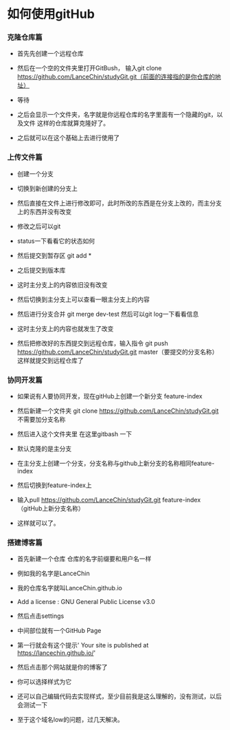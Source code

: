 # 如何使用gitHub

### 克隆仓库篇
- 首先先创建一个远程仓库
- 然后在一个空的文件夹里打开GitBush，
输入git clone https://github.com/LanceChin/studyGit.git（前面的连接指的是你仓库的地址）
- 等待
- 之后会显示一个文件夹，名字就是你远程仓库的名字里面有一个隐藏的git，以及文件
这样的仓库就算克隆好了。

- 之后就可以在这个基础上去进行使用了

### 上传文件篇

- 创建一个分支

- 切换到新创建的分支上

- 然后直接在文件上进行修改即可，此时所改的东西是在分支上改的，而主分支上的东西并没有改变

- 修改之后可以git 

- status一下看看它的状态如何

- 然后提交到暂存区  git add *

- 之后提交到版本库

- 这时主分支上的内容依旧没有改变

- 然后切换到主分支上可以查看一眼主分支上的内容

- 然后进行分支合并 git merge dev-test
然后可以git log一下看看信息
- 这时主分支上的内容也就发生了改变
- 然后把修改好的东西提交到远程仓库，输入指令
git push  https://github.com/LanceChin/studyGit.git  master（要提交的分支名称）
这样就提交到远程仓库了

### 协同开发篇

- 如果说有人要协同开发，现在gitHub上创建一个新分支 feature-index
 
- 然后新建一个文件夹
git clone https://github.com/LanceChin/studyGit.git 不需要加分支名称

- 然后进入这个文件夹里
在这里gitbash 一下

- 默认克隆的是主分支

- 在主分支上创建一个分支，分支名称与github上新分支的名称相同feature-index

- 然后切换到feature-index上

- 输入pull https://github.com/LanceChin/studyGit.git
feature-index（gitHub上新分支名称）

- 这样就可以了。

### 搭建博客篇

- 首先新建一个仓库 仓库的名字前缀要和用户名一样

- 例如我的名字是LanceChin 

- 我的仓库名字就叫LanceChin.github.io

- Add a license : GNU General Public License v3.0

- 然后点击settings

- 中间部位就有一个GitHub Page  

- 第一行就会有这个提示' Your site is published at https://lancechin.github.io/'

- 然后点击那个网站就是你的博客了

- 你可以选择样式为它

- 还可以自己编辑代码去实现样式，至少目前我是这么理解的，没有测试，以后会测试一下

- 至于这个域名low的问题，过几天解决。






